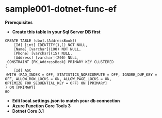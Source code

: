 # sample001-dotnet-func-ef

**Prerequisites**
- **Create this table in your Sql Server DB first**
```
CREATE TABLE [dbo].[AddressBook](
	[Id] [int] IDENTITY(1,1) NOT NULL,
	[Name] [varchar](100) NOT NULL,
	[Phone] [varchar](15) NULL,
	[Address] [varchar](200) NULL,
 CONSTRAINT [PK_AddressBook] PRIMARY KEY CLUSTERED 
(
	[Id] ASC
)WITH (PAD_INDEX = OFF, STATISTICS_NORECOMPUTE = OFF, IGNORE_DUP_KEY = OFF, ALLOW_ROW_LOCKS = ON, ALLOW_PAGE_LOCKS = ON, OPTIMIZE_FOR_SEQUENTIAL_KEY = OFF) ON [PRIMARY]
) ON [PRIMARY]
GO
```

- **Edit local.settings.json to match your db connection**
- **Azure Function Core Tools 3**
- **Dotnet Core 3.1**